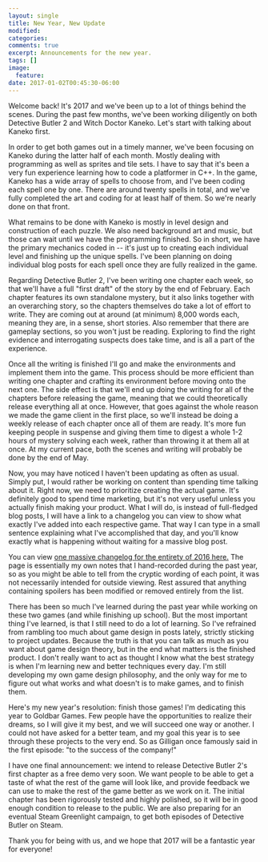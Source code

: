 ```yaml
---
layout: single
title: New Year, New Update
modified:
categories: 
comments: true
excerpt: Announcements for the new year.
tags: []
image:
  feature:
date: 2017-01-02T00:45:30-06:00
---
```


Welcome back! It's 2017 and we've been up to a lot of things behind the scenes. During the past few months, we've been working diligently on both Detective Butler 2 and Witch Doctor Kaneko. Let's start with talking about Kaneko first.

In order to get both games out in a timely manner, we've been focusing on Kaneko during the latter half of each month. Mostly dealing with programming as well as sprites and tile sets. I have to say that it's been a very fun experience learning how to code a platformer in C++. In the game, Kaneko has a wide array of spells to choose from, and I've been coding each spell one by one. There are around twenty spells in total, and we've fully completed the art and coding for at least half of them. So we're nearly done on that front.

What remains to be done with Kaneko is mostly in level design and construction of each puzzle. We also need background art and music, but those can wait until we have the programming finished. So in short, we have the primary mechanics coded in -- it's just up to creating each individual level and finishing up the unique spells. I've been planning on doing individual blog posts for each spell once they are fully realized in the game.

Regarding Detective Butler 2, I've been writing one chapter each week, so that we'll have a full "first draft" of the story by the end of February. Each chapter features its own standalone mystery, but it also links together with an overarching story, so the chapters themselves do take a lot of effort to write. They are coming out at around (at minimum) 8,000 words each, meaning they are, in a sense, short stories. Also remember that there are gameplay sections, so you won't just be reading. Exploring to find the right evidence and interrogating suspects does take time, and is all a part of the experience.

Once all the writing is finished I'll go and make the environments and implement them into the game. This process should be more efficient than writing one chapter and crafting its environment before moving onto the next one. The side effect is that we'll end up doing the writing for all of the chapters before releasing the game, meaning that we could theoretically release everything all at once. However, that goes against the whole reason we made the game client in the first place, so we'll instead be doing a weekly release of each chapter once all of them are ready. It's more fun keeping people in suspense and giving them time to digest a whole 1-2 hours of mystery solving each week, rather than throwing it at them all at once. At my current pace, both the scenes and writing will probably be done by the end of May.

Now, you may have noticed I haven't been updating as often as usual. Simply put, I would rather be working on content than spending time talking about it. Right now, we need to prioritize creating the actual game. It's definitely good to spend time marketing, but it's not very useful unless you actually finish making your product. What I will do, is instead of full-fledged blog posts, I will have a link to a changelog you can view to show what exactly I've added into each respective game. That way I can type in a small sentence explaining what I've accomplished that day, and you'll know exactly what is happening without waiting for a massive blog post. 

You can view [one massive changelog for the entirety of 2016 here.](http://play.goldbargames.com/detective-butler/2016_changelog.html) The page is essentially my own notes that I hand-recorded during the past year, so as you might be able to tell from the cryptic wording of each point, it was not necessarily intended for outside viewing. Rest assured that anything containing spoilers has been modified or removed entirely from the list.

There has been so much I've learned during the past year while working on these two games (and while finishing up school). But the most important thing I've learned, is that I still need to do a lot of learning. So I've refrained from rambling too much about game design in posts lately, strictly sticking to project updates. Because the truth is that you can talk as much as you want about game design theory, but in the end what matters is the finished product. I don't really want to act as thought I know what the best strategy is when I'm learning new and better techniques every day. I'm still developing my own game design philosophy, and the only way for me to figure out what works and what doesn't is to make games, and to finish them.

Here's my new year's resolution: finish those games! I'm dedicating this year to Goldbar Games. Few people have the opportunities to realize their dreams, so I will give it my best, and we will succeed one way or another. I could not have asked for a better team, and my goal this year is to see through these projects to the very end. So as Gilligan once famously said in the first episode: "to the success of the company!"

I have one final announcement: we intend to release Detective Butler 2's first chapter as a free demo very soon. We want people to be able to get a taste of what the rest of the game will look like, and provide feedback we can use to make the rest of the game better as we work on it. The initial chapter has been rigorously tested and highly polished, so it will be in good enough condition to release to the public. We are also preparing for an eventual Steam Greenlight campaign, to get both episodes of Detective Butler on Steam.

Thank you for being with us, and we hope that 2017 will be a fantastic year for everyone!